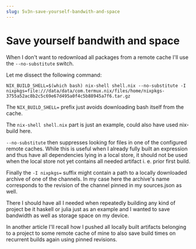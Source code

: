 ```yaml
---
slug: 5v3n-save-yourself-bandwith-and-space
---
```


# Save yourself bandwith and space

When I don't want to redownload all packages from a remote cache I'll use the `--no-substitute` switch.

Let me dissect the following command:

```shell
NIX_BUILD_SHELL=$(which bash) nix-shell shell.nix --no-substitute -I nixpkgs=file:///data/data/com.termux.nix/files/home/nixpkgs-3755a52ac8b2c5c69e67d495a0f4c5b88945a7f6.tar.gz
```

The `NIX_BUILD_SHELL=` prefix just avoids downloading bash itself from the cache.

The `nix-shell shell.nix` part is just an example, could also have used nix-build here.

`--no-substitute` then suppresses looking for files in one of the configured remote caches. While this is useful when I already fully built an expression and thus have all dependencies lying in a local store, it should not be used when the local store not yet contains all needed artifact i. e. prior first build.

Finally the `-I nixpkgs=` suffix might contain a path to a locally downloaded archive of one of the channels. In my case here the archive's name corresponds to the revision of the channel pinned in my sources.json as well.

There I should have all I needed when repeatedly building any kind of project be it haskell or julia just as an example and I wanted to save bandwidth as well as storage space on my device.

In another article I'll recall how I pushed all locally built artifacts belonging to a project to some remote cache of mine to also save build times on recurrent builds again using pinned revisions.
